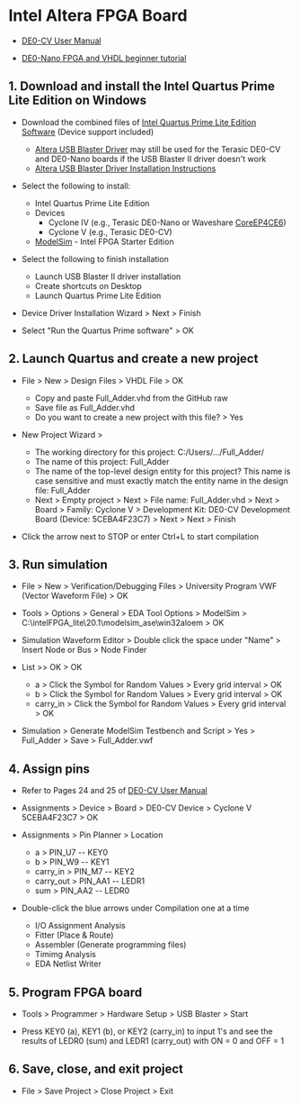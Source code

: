 # Intel Altera FPGA Board

* [DE0-CV User Manual](https://www.intel.com/content/dam/altera-www/global/en_US/portal/dsn/42/doc-us-dsnbk-42-1504012210-de0-cv-user-manual.pdf)

* [DE0-Nano FPGA and VHDL beginner tutorial](https://compectroner.wordpress.com/2016/07/14/first-blog-postde0-nano-fpga-and-vhdl-beginner-tutorial/)

## 1. Download and install the Intel Quartus Prime Lite Edition on Windows

* Download the combined files of [Intel Quartus Prime Lite Edition Software](https://www.intel.com/content/www/us/en/software/programmable/quartus-prime/download.html) (Device support included)
  * [Altera USB Blaster Driver](http://www.terasic.com.tw/wiki/Altera_USB_Blaster_Driver_Installation_Instructions#Driver) may still be used for the Terasic DE0-CV and DE0-Nano boards if the USB Blaster II driver doesn't work
  * [Altera USB Blaster Driver Installation Instructions](http://www.terasic.com.tw/wiki/Altera_USB_Blaster_Driver_Installation_Instructions)

* Select the following to install:
  * Intel Quartus Prime Lite Edition
  * Devices
    * Cyclone IV (e.g., Terasic DE0-Nano or Waveshare [CoreEP4CE6](https://www.waveshare.com/coreep4ce6.htm))
    * Cyclone V (e.g., Terasic DE0-CV)
  * [ModelSim](https://en.wikipedia.org/wiki/ModelSim) - Intel FPGA Starter Edition

* Select the following to finish installation

  * Launch USB Blaster II driver installation
  * Create shortcuts on Desktop
  * Launch Quartus Prime Lite Edition

* Device Driver Installation Wizard > Next > Finish

* Select "Run the Quartus Prime software" > OK

## 2. Launch Quartus and create a new project 

* File > New > Design Files > VHDL File > OK
  * Copy and paste Full_Adder.vhd from the GitHub raw
  * Save file as Full_Adder.vhd
  * Do you want to create a new project with this file? > Yes

* New Project Wizard > 
  * The working directory for this project: C:/Users/.../Full_Adder/
  * The name of this project: Full_Adder
  * The name of the top-level design entity for this project? This name is case sensitive and must exactly match the entity name in the design file: Full_Adder
  * Next > Empty project > Next > File name: Full_Adder.vhd > Next > Board > Family: Cyclone V > Development Kit: DE0-CV Development Board (Device: 5CEBA4F23C7) > Next > Next > Finish

* Click the arrow next to STOP or enter Ctrl+L to start compilation

## 3. Run simulation

* File > New > Verification/Debugging Files > University Program VWF (Vector Waveform File) > OK

* Tools > Options > General > EDA Tool Options > ModelSim > C:\intelFPGA_lite\20.1\modelsim_ase\win32aloem > OK

* Simulation Waveform Editor > Double click the space under "Name" > Insert Node or Bus > Node Finder

* List >> OK > OK
  * a > Click the Symbol for Random Values > Every grid interval > OK
  * b > Click the Symbol for Random Values > Every grid interval > OK
  * carry_in > Click the Symbol for Random Values > Every grid interval > OK

* Simulation > Generate ModelSim Testbench and Script > Yes > Full_Adder > Save > Full_Adder.vwf

## 4. Assign pins

* Refer to Pages 24 and 25 of [DE0-CV User Manual](https://www.intel.com/content/dam/altera-www/global/en_US/portal/dsn/42/doc-us-dsnbk-42-1504012210-de0-cv-user-manual.pdf)

* Assignments > Device > Board > DE0-CV Device > Cyclone V 5CEBA4F23C7 > OK

* Assignments > Pin Planner > Location
  * a > PIN_U7 -- KEY0
  * b > PIN_W9 -- KEY1
  * carry_in > PIN_M7 -- KEY2
  * carry_out > PIN_AA1 -- LEDR1  
  * sum > PIN_AA2 -- LEDR0
  
* Double-click the blue arrows under Compilation one at a time
  * I/O Assignment Analysis
  * Fitter (Place & Route)
  * Assembler (Generate programming files)
  * Timimg Analysis
  * EDA Netlist Writer

## 5. Program FPGA board

* Tools > Programmer > Hardware Setup > USB Blaster > Start

* Press KEY0 (a), KEY1 (b), or KEY2 (carry_in) to input 1's and see the results of LEDR0 (sum) and LEDR1 (carry_out) with ON = 0 and OFF = 1

## 6. Save, close, and exit project

* File > Save Project > Close Project > Exit
